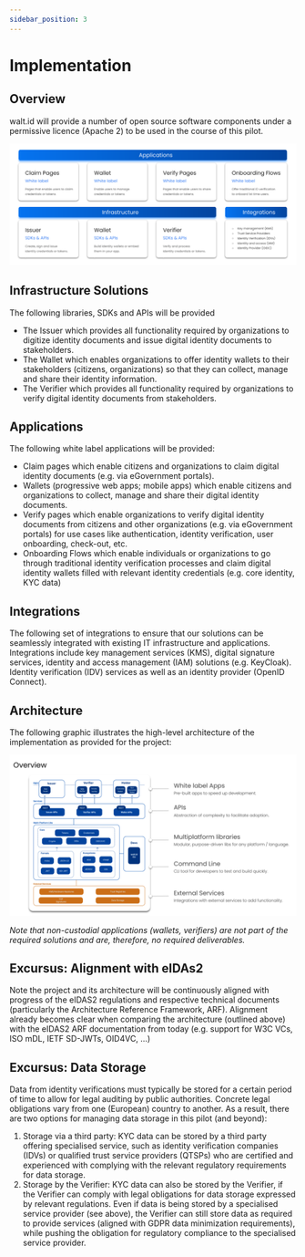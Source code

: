 ```yaml
---
sidebar_position: 3
---
```


# Implementation

## Overview

walt.id will provide a number of open source software components under a permissive licence (Apache 2) to be used in the course of this pilot.

![ Components Overview](./img/components-overview.png)

## Infrastructure Solutions

The following libraries, SDKs and APIs will be provided

- The Issuer which provides all functionality required by organizations to digitize identity documents and issue digital identity documents to stakeholders.
- The Wallet which enables organizations to offer identity wallets to their stakeholders (citizens, organizations) so that they can collect, manage and share their identity information.
- The Verifier which provides all functionality required by organizations to verify digital identity documents from stakeholders.

## Applications

The following white label applications will be provided:

- Claim pages which enable citizens and organizations to claim digital identity documents (e.g. via eGovernment portals).
- Wallets (progressive web apps; mobile apps) which enable citizens and organizations to collect, manage and share their digital identity documents.
- Verify pages which enable organizations to verify digital identity documents from citizens and other organizations (e.g. via eGovernment portals) for use cases like authentication, identity verification, user onboarding, check-out, etc.
- Onboarding Flows which enable individuals or organizations to go through traditional identity verification processes and claim digital identity wallets filled with relevant identity credentials (e.g. core identity, KYC data)

## Integrations

The following set of integrations to ensure that our solutions can be seamlessly integrated with existing IT infrastructure and applications. Integrations include key management services (KMS), digital signature services, identity and access management (IAM) solutions (e.g. KeyCloak). Identity verification (IDV) services as well as an identity provider (OpenID Connect).

## Architecture

The following graphic illustrates the high-level architecture of the implementation as provided for the project:

![Architecture Overview](./img/architecture-overview.png)

_Note that non-custodial applications (wallets, verifiers) are not part of the required solutions and are, therefore, no required deliverables._

## Excursus: Alignment with eIDAs2

Note the project and its architecture will be continuously aligned with progress of the eIDAS2 regulations and respective technical documents (particularly the Architecture Reference Framework, ARF). Alignment already becomes clear when comparing the architecture (outlined above) with the eIDAS2 ARF documentation from today (e.g. support for W3C VCs, ISO mDL, IETF SD-JWTs, OID4VC, …)

## Excursus: Data Storage

Data from identity verifications must typically be stored for a certain period of time to allow for legal auditing by public authorities. Concrete legal obligations vary from one (European) country to another. As a result, there are two options for managing data storage in this pilot (and beyond):

1. Storage via a third party: KYC data can be stored by a third party offering specialised service, such as identity verification companies (IDVs) or qualified trust service providers (QTSPs) who are certified and experienced with complying with the relevant regulatory requirements for data storage.
2. Storage by the Verifier: KYC data can also be stored by the Verifier, if the Verifier can comply with legal obligations for data storage expressed by relevant regulations. Even if data is being stored by a specialised service provider (see above), the Verifier can still store data as required to provide services (aligned with GDPR data minimization requirements), while pushing the obligation for regulatory compliance to the specialised service provider.
